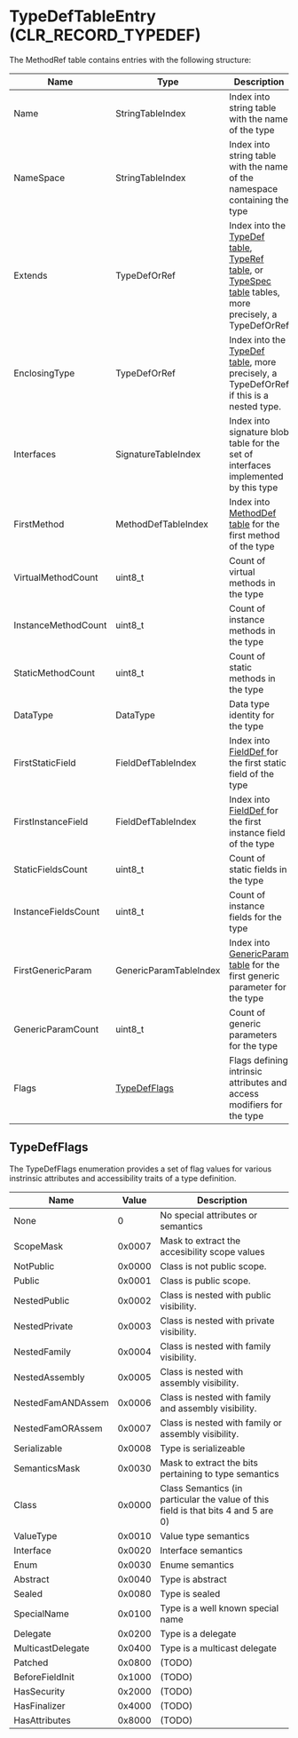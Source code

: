 # TypeDefTableEntry (CLR_RECORD_TYPEDEF)

The MethodRef table contains entries with the following structure:

| Name | Type | Description  
|---------------------|---------------------|------------  
| Name                | StringTableIndex | Index into string table with the name of the type
| NameSpace           | StringTableIndex | Index into string table with the name of the namespace containing the type
| Extends             | TypeDefOrRef | Index into the [TypeDef table](TypeDefTableEntry.md), [TypeRef table](TypeRefTableEntry.md), or [TypeSpec table](TypeSpecTableEntry.md) tables, more precisely, a TypeDefOrRef
| EnclosingType       | TypeDefOrRef | Index into the [TypeDef table](TypeDefTableEntry.md), more precisely, a TypeDefOrRef if this is a nested type.
| Interfaces          | SignatureTableIndex | Index into signature blob table for the set of interfaces implemented by this type
| FirstMethod         | MethodDefTableIndex | Index into [MethodDef table](MethodDefTableEntry.md) for the first method of the type
| VirtualMethodCount  | uint8_t | Count of virtual methods in the type
| InstanceMethodCount | uint8_t | Count of instance methods in the type
| StaticMethodCount   | uint8_t | Count of static methods in the type
| DataType            | DataType | Data type identity for the type
| FirstStaticField    | FieldDefTableIndex | Index into [FieldDef ](FieldDefTableEntry.md) for the first static field of the type
| FirstInstanceField  | FieldDefTableIndex | Index into [FieldDef ](FieldDefTableEntry.md) for the first instance field of the type
| StaticFieldsCount   | uint8_t | Count of static fields in the type
| InstanceFieldsCount | uint8_t | Count of instance fields for the type
| FirstGenericParam   | GenericParamTableIndex | Index into [GenericParam table](GenericParamTableEntry.md) for the first generic parameter for the type
| GenericParamCount   | uint8_t | Count of generic parameters for the type
| Flags               | [TypeDefFlags](#TypeDefFLags) | Flags defining intrinsic attributes and access modifiers for the type

## TypeDefFlags

The TypeDefFlags enumeration provides a set of flag values for various instrinsic attributes and accessibility traits of a type definition.

| Name               | Value  | Description  
|--------------------|--------|------------
|               None | 0      | No special attributes or semantics
|          ScopeMask | 0x0007 | Mask to extract the accesibility scope values
|          NotPublic | 0x0000 | Class is not public scope.
|             Public | 0x0001 | Class is public scope.
|       NestedPublic | 0x0002 | Class is nested with public visibility.
|      NestedPrivate | 0x0003 | Class is nested with private visibility.
|       NestedFamily | 0x0004 | Class is nested with family visibility.
|     NestedAssembly | 0x0005 | Class is nested with assembly visibility.
|  NestedFamANDAssem | 0x0006 | Class is nested with family and assembly visibility.
|   NestedFamORAssem | 0x0007 | Class is nested with family or assembly visibility.
|       Serializable | 0x0008 | Type is serializeable
|      SemanticsMask | 0x0030 | Mask to extract the bits pertaining to type semantics
|              Class | 0x0000 | Class Semantics (in particular the value of this field is that bits 4 and 5 are 0)
|          ValueType | 0x0010 | Value type semantics
|          Interface | 0x0020 | Interface semantics
|               Enum | 0x0030 | Enume semantics
|           Abstract | 0x0040 | Type is abstract
|             Sealed | 0x0080 | Type is sealed
|        SpecialName | 0x0100 | Type is a well known special name
|           Delegate | 0x0200 | Type is a delegate
|  MulticastDelegate | 0x0400 | Type is a multicast delegate
|            Patched | 0x0800 | (TODO)
|    BeforeFieldInit | 0x1000 | (TODO)
|        HasSecurity | 0x2000 | (TODO)
|       HasFinalizer | 0x4000 | (TODO)
|      HasAttributes | 0x8000 | (TODO)
